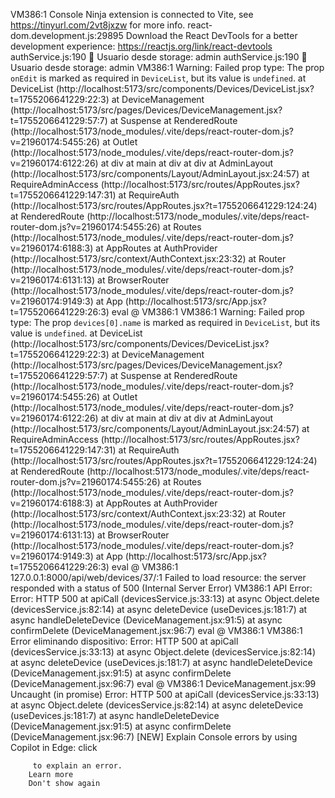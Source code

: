 VM386:1  Console Ninja extension is connected to Vite, see https://tinyurl.com/2vt8jxzw for more info.
react-dom.development.js:29895 Download the React DevTools for a better development experience: https://reactjs.org/link/react-devtools
authService.js:190 👤 Usuario desde storage: admin
authService.js:190 👤 Usuario desde storage: admin
VM386:1  Warning: Failed prop type: The prop `onEdit` is marked as required in `DeviceList`, but its value is `undefined`.
    at DeviceList (http://localhost:5173/src/components/Devices/DeviceList.jsx?t=1755206641229:22:3)
    at DeviceManagement (http://localhost:5173/src/pages/Devices/DeviceManagement.jsx?t=1755206641229:57:7)
    at Suspense
    at RenderedRoute (http://localhost:5173/node_modules/.vite/deps/react-router-dom.js?v=21960174:5455:26)
    at Outlet (http://localhost:5173/node_modules/.vite/deps/react-router-dom.js?v=21960174:6122:26)
    at div
    at main
    at div
    at div
    at AdminLayout (http://localhost:5173/src/components/Layout/AdminLayout.jsx:24:57)
    at RequireAdminAccess (http://localhost:5173/src/routes/AppRoutes.jsx?t=1755206641229:147:31)
    at RequireAuth (http://localhost:5173/src/routes/AppRoutes.jsx?t=1755206641229:124:24)
    at RenderedRoute (http://localhost:5173/node_modules/.vite/deps/react-router-dom.js?v=21960174:5455:26)
    at Routes (http://localhost:5173/node_modules/.vite/deps/react-router-dom.js?v=21960174:6188:3)
    at AppRoutes
    at AuthProvider (http://localhost:5173/src/context/AuthContext.jsx:23:32)
    at Router (http://localhost:5173/node_modules/.vite/deps/react-router-dom.js?v=21960174:6131:13)
    at BrowserRouter (http://localhost:5173/node_modules/.vite/deps/react-router-dom.js?v=21960174:9149:3)
    at App (http://localhost:5173/src/App.jsx?t=1755206641229:26:3)
eval @ VM386:1
VM386:1  Warning: Failed prop type: The prop `devices[0].name` is marked as required in `DeviceList`, but its value is `undefined`.
    at DeviceList (http://localhost:5173/src/components/Devices/DeviceList.jsx?t=1755206641229:22:3)
    at DeviceManagement (http://localhost:5173/src/pages/Devices/DeviceManagement.jsx?t=1755206641229:57:7)
    at Suspense
    at RenderedRoute (http://localhost:5173/node_modules/.vite/deps/react-router-dom.js?v=21960174:5455:26)
    at Outlet (http://localhost:5173/node_modules/.vite/deps/react-router-dom.js?v=21960174:6122:26)
    at div
    at main
    at div
    at div
    at AdminLayout (http://localhost:5173/src/components/Layout/AdminLayout.jsx:24:57)
    at RequireAdminAccess (http://localhost:5173/src/routes/AppRoutes.jsx?t=1755206641229:147:31)
    at RequireAuth (http://localhost:5173/src/routes/AppRoutes.jsx?t=1755206641229:124:24)
    at RenderedRoute (http://localhost:5173/node_modules/.vite/deps/react-router-dom.js?v=21960174:5455:26)
    at Routes (http://localhost:5173/node_modules/.vite/deps/react-router-dom.js?v=21960174:6188:3)
    at AppRoutes
    at AuthProvider (http://localhost:5173/src/context/AuthContext.jsx:23:32)
    at Router (http://localhost:5173/node_modules/.vite/deps/react-router-dom.js?v=21960174:6131:13)
    at BrowserRouter (http://localhost:5173/node_modules/.vite/deps/react-router-dom.js?v=21960174:9149:3)
    at App (http://localhost:5173/src/App.jsx?t=1755206641229:26:3)
eval @ VM386:1
127.0.0.1:8000/api/web/devices/37/:1   Failed to load resource: the server responded with a status of 500 (Internal Server Error)
VM386:1  API Error: Error: HTTP 500
    at apiCall (devicesService.js:33:13)
    at async Object.delete (devicesService.js:82:14)
    at async deleteDevice (useDevices.js:181:7)
    at async handleDeleteDevice (DeviceManagement.jsx:91:5)
    at async confirmDelete (DeviceManagement.jsx:96:7)
eval @ VM386:1
VM386:1  Error eliminando dispositivo: Error: HTTP 500
    at apiCall (devicesService.js:33:13)
    at async Object.delete (devicesService.js:82:14)
    at async deleteDevice (useDevices.js:181:7)
    at async handleDeleteDevice (DeviceManagement.jsx:91:5)
    at async confirmDelete (DeviceManagement.jsx:96:7)
eval @ VM386:1
DeviceManagement.jsx:99  Uncaught (in promise) Error: HTTP 500
    at apiCall (devicesService.js:33:13)
    at async Object.delete (devicesService.js:82:14)
    at async deleteDevice (useDevices.js:181:7)
    at async handleDeleteDevice (DeviceManagement.jsx:91:5)
    at async confirmDelete (DeviceManagement.jsx:96:7)
[NEW] Explain Console errors by using Copilot in Edge: click
         
         to explain an error. 
        Learn more
        Don't show again
